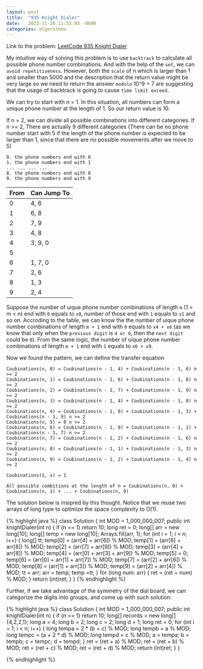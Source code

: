 ```yaml
---
layout: post
title:  "935 Knight Dialer"
date:   2023-11-26 11:52:03 -0600
categories: algorithms
---
```


Link to the problem: [LeetCode 935 Knight Dialer](https://leetcode.com/problems/knight-dialer/) 

My intuitive way of solving this problem is to use `backtrack` to calculate all possible phone number combinations. And with the help of the `set`, we can `avoid repetitiveness`. However, both the `scale` of n which is larger than 1 and smaller than 5000 and the description that the return value might be very large so we need to return the answer `modulo` 10^9 + 7 are suggesting that the usage of backtrack is going to cause `time limit exceed`.

We can try to start with n = 1. In this situation, all numbers can form a unique phone number at the length of 1. So our return value is 10.

If n = 2, we can divide all possible combinations into different categories. If n >= 2, There are actually 9 different categories (There can be no phone number start with 5 if the length of the phone number is expected to be larger than 1, since that there are no  possible movements after we move to 5)

    0. the phone numbers end with 0
    1. the phone numbers end with 1
    ... ... ... ...
    8. the phone numbers end with 8
    9. the phone numbers end with 9

| From      | Can Jump To |
| ----------- | ----------- |
|0|	4, 6|
|1|	6, 8|
|2|	7, 9|
|3|	4, 8|
|4|	3, 9, 0|
|5| |
|6|	1, 7, 0|
|7|	2, 6|
|8|	1, 3|
|9|	2, 4|

Suppose the number of uique phone number combinations of length `m` (1 < m < n) end with `0` equals to `x0`, number of those end with `1` equals to `x1` and so on. Accroding to the table, we can know the the number of uique phone number combinations of length `m + 1` end with `0` equals to `x4 + x6` (as we know that only when the `previous digit` is `4 or 6`, then the `next digit` could be `0`). From the same logic, the number of uique phone number combinations of length `m + 1` end with `1` equals to `x6 + x9`.

Now we found the pattern, we can define the transfer equation

    Coubinations(n, 0) = Coubinations(n - 1, 4) + Coubinations(n - 1, 6) n >= 2
    Coubinations(n, 1) = Coubinations(n - 1, 6) + Coubinations(n - 1, 8) n >= 2
    Coubinations(n, 2) = Coubinations(n - 1, 7) + Coubinations(n - 1, 9) n >= 2
    Coubinations(n, 3) = Coubinations(n - 1, 4) + Coubinations(n - 1, 8) n >= 2
    Coubinations(n, 4) = Coubinations(n - 1, 0) + Coubinations(n - 1, 3) + Coubinations(n - 1, 9) n >= 2
    Coubinations(n, 5) = 0 n >= 2
    Coubinations(n, 6) = Coubinations(n - 1, 0) + Coubinations(n - 1, 1) + Coubinations(n - 1, 7) n >= 2
    Coubinations(n, 7) = Coubinations(n - 1, 2) + Coubinations(n - 1, 6) n >= 2
    Coubinations(n, 8) = Coubinations(n - 1, 1) + Coubinations(n - 1, 3) n >= 2
    Coubinations(n, 9) = Coubinations(n - 1, 2) + Coubinations(n - 1, 4) n >= 2

    Coubinations(1, x) = 1

    All possible combitions at the length of n = Coubinations(n, 0) + Coubinations(n, 1) + ... + Coubinations(n, 9)

The solution below is insipred by this thought. Notice that we reuse two arrays of long type to optimize the space complexity to O(1).

{% highlight java %}
class Solution {
    int MOD = 1_000_000_007;
    public int knightDialer(int n) {
        if (n == 1) return 10;
        long ret = 0;
        long[] arr = new long[10];
        long[] temp = new long[10];
        Arrays.fill(arr, 1);
        for (int i = 1; i < n; i++) {
            long[] tt;
            temp[0] = (arr[4] + arr[6]) % MOD;
            temp[1] = (arr[6] + arr[8]) % MOD;
            temp[2] = (arr[7] + arr[9]) % MOD;
            temp[3] = (arr[4] + arr[8]) % MOD;
            temp[4] = (arr[0] + arr[3] + arr[9]) % MOD;
            temp[5] = 0;
            temp[6] = (arr[0] + arr[1] + arr[7]) % MOD;
            temp[7] = (arr[2] + arr[6]) % MOD;
            temp[8] = (arr[1] + arr[3]) % MOD;
            temp[9] = (arr[2] + arr[4]) % MOD;
            tt = arr;
            arr = temp;
            temp =tt;
        }
        for (long num: arr) {
            ret = (ret + num) % MOD;
        }
        return (int)ret;
    }
}
{% endhighlight %}

Further, if we take advantage of the symmetry of the dial board, we can categorize the digits into groups, and come up with such solution:

{% highlight java %}
class Solution {
    int MOD = 1_000_000_007;
    public int knightDialer(int n) {
        if (n == 1) return 10;
        long[] records = new long[]{4,2,2,1};
        long a = 4;
        long b = 2;
        long c = 2;
        long d = 1;
        long ret = 0;
        for (int i = 1; i < n; i++) {
            long tempa = 2 * (b + c) % MOD;
            long tempb = a % MOD;
            long tempc = (a + 2 * d) % MOD;
            long tempd = c % MOD;
            a = tempa;
            b = tempb;
            c = tempc;
            d = tempd;
        }
        ret = (ret + a) % MOD;
        ret = (ret + b) % MOD;
        ret = (ret + c) % MOD;
        ret = (ret + d) % MOD;
        return (int)ret;
    }
}

{% endhighlight %}



